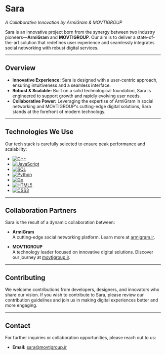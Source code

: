 # Sara
*A Collaborative Innovation by ArmiGram & MOVTIGROUP*

Sara is an innovative project born from the synergy between two industry pioneers—**ArmiGram** and **MOVTIGROUP**. Our aim is to deliver a state-of-the-art solution that redefines user experience and seamlessly integrates social networking with robust digital services.

---

## Overview

- **Innovative Experience:** Sara is designed with a user-centric approach, ensuring intuitiveness and a seamless interface.
- **Robust & Scalable:** Built on a solid technological foundation, Sara is engineered to support growth and rapidly evolving user needs.
- **Collaborative Power:** Leveraging the expertise of ArmiGram in social networking and MOVTIGROUP's cutting-edge digital solutions, Sara stands at the forefront of modern technology.

---

## Technologies We Use

Our tech stack is carefully selected to ensure peak performance and scalability:

- [![C++](https://img.shields.io/badge/C++-00599C?style=flat&logo=c%2B%2B&logoColor=white)]()
- [![JavaScript](https://img.shields.io/badge/JavaScript-F7DF1E?style=flat&logo=javascript&logoColor=black)]()
- [![SQL](https://img.shields.io/badge/SQL-4479A1?style=flat&logo=postgresql&logoColor=white)]()
- [![Python](https://img.shields.io/badge/Python-3776AB?style=flat&logo=python&logoColor=white)]()
- [![Go](https://img.shields.io/badge/Go-00ADD8?style=flat&logo=go&logoColor=white)]()
- [![HTML5](https://img.shields.io/badge/HTML5-E34F26?style=flat&logo=html5&logoColor=white)]()
- [![CSS3](https://img.shields.io/badge/CSS3-1572B6?style=flat&logo=css3&logoColor=white)]()

---

## Collaboration Partners

Sara is the result of a dynamic collaboration between:

- **ArmiGram**  
  A cutting-edge social networking platform. Learn more at [armigram.ir](https://armigram.ir).

- **MOVTIGROUP**  
  A technology leader focused on innovative digital solutions. Discover our journey at [movtigroup.ir](https://movtigroup.ir).

---

## Contributing

We welcome contributions from developers, designers, and innovators who share our vision. If you wish to contribute to Sara, please review our contribution guidelines and join us in making digital experiences better and more engaging.

---

## Contact

For further inquiries or collaboration opportunities, please reach out to us:

- **Email:** [sara@movtigroup.ir](mailto:sara@movtigroup.ir)
